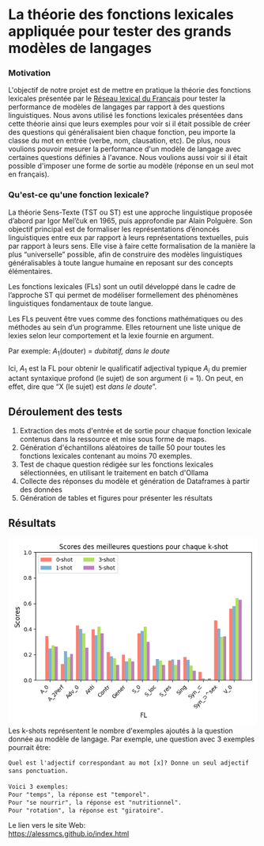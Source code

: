 # La théorie des fonctions lexicales appliquée pour tester des grands modèles de langages

### Motivation
L'objectif de notre projet est de mettre en pratique la théorie des fonctions lexicales présentée par le [Réseau lexical du Français](https://www.ortolang.fr/market/lexicons/lexical-system-fr/v3.1) pour tester la performance de modèles de langages par rapport à des questions linguistiques. Nous avons utilisé les fonctions lexicales présentées dans cette théorie ainsi que leurs exemples pour voir si il était possible de créer des questions qui généralisaient bien chaque fonction, peu importe la classe du mot en entrée (verbe, nom, clausation, etc). De plus, nous voulions pouvoir mesurer la performance d'un modèle de langage avec certaines questions définies à l'avance. Nous voulions aussi voir si il était possible d'imposer une forme de sortie au modèle (réponse en un seul mot en français).


### Qu'est-ce qu'une fonction lexicale?
La théorie Sens-Texte (TST ou ST) est une approche linguistique proposée d’abord par Igor Mel’čuk en 1965, puis approfondie par Alain Polguère. Son objectif principal est de formaliser les représentations d’énoncés linguistiques entre eux par rapport à leurs représentations textuelles, puis par rapport à leurs sens. Elle vise à faire cette formalisation de la manière la plus “universelle” possible, afin de construire des modèles linguistiques généralisables à toute langue humaine en reposant sur des concepts élémentaires. 

Les fonctions lexicales (FLs) sont un outil développé dans le cadre de l’approche ST qui permet de modéliser formellement des phénomènes linguistiques fondamentaux de toute langue. 

Les FLs peuvent être vues comme des fonctions mathématiques ou des méthodes au sein d’un programme. Elles retournent une liste unique de lexies selon leur comportement et la lexie fournie en argument. 

Par exemple:
$A_1$(douter) = *dubitatif, dans le doute*


Ici, $A_1$ est la FL pour obtenir le qualificatif adjectival typique $A_i$ du premier actant syntaxique profond (le sujet) de son argument (i = 1). On peut, en effet, dire que “X (le sujet) est *dans le doute*”. 

## Déroulement des tests
1. Extraction des mots d'entrée et de sortie pour chaque fonction lexicale contenus dans la ressource et mise sous forme de maps.
2. Génération d'échantillons aléatoires de taille 50 pour toutes les fonctions lexicales contenant au moins 70 exemples.
3. Test de chaque question rédigée sur les fonctions lexicales sélectionnées, en utilisant le traitement en batch d'Ollama
4. Collecte des réponses du modèle et génération de Dataframes à partir des données
5. Génération de tables et figures pour présenter les résultats


## Résultats
![alt text](llm_testing/results/bestQuestionAllKs.png)
Les k-shots représentent le nombre d'exemples ajoutés à la question donnée au modèle de langage. Par exemple, une question avec 3 exemples pourrait être: 

    Quel est l'adjectif correspondant au mot [x]? Donne un seul adjectif sans ponctuation. 
    
    Voici 3 exemples: 
    Pour "temps", la réponse est "temporel". 
    Pour "se nourrir", la réponse est "nutritionnel".
    Pour "rotation", la réponse est "giratoire".


Le lien vers le site Web:   
https://alessmcs.github.io/index.html
